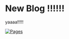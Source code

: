 # New Blog !!!!!!

yaaaa!!!!!

[![Pages](https://github.com/ryankert/ryankert.github.io/actions/workflows/deploy.yml/badge.svg)](https://github.com/ryankert/ryankert.github.io/actions/workflows/deploy.yml)
